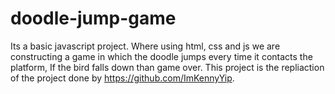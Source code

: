 # doodle-jump-game
Its a basic javascript project. Where using html, css and js we are constructing a game in which the doodle jumps every time it contacts the platform, If the bird falls down than game over. 
This project is the repliaction of the project done by https://github.com/ImKennyYip. 

